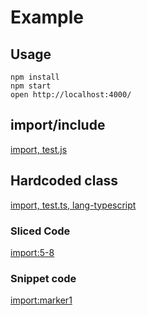 # Example 

## Usage

    npm install
    npm start
    open http://localhost:4000/

## import/include

[import, test.js](./src/test.js)

## Hardcoded class


[import, test.ts, lang-typescript](src/test.ts)

### Sliced Code

[import:5-8](src/line.js)

### Snippet code

[import:marker1](src/marker.cpp)
